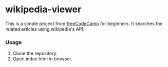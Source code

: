 # wikipedia-viewer
This is a simple project from [freeCodeCamp](https://www.freecodecamp.com/challenges/build-a-wikipedia-viewer) for beginners. It
searches the related articles using wikipedia's API.

### Usage
1. Clone the repository.
2. Open index.html in browser.
